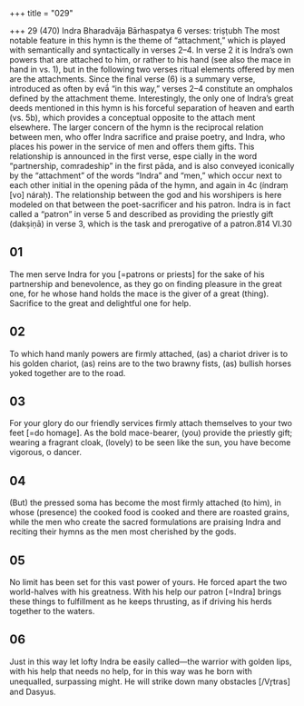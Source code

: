 +++
title = "029"

+++
29 (470)
Indra
Bharadvāja Bārhaspatya
6 verses: triṣṭubh
The most notable feature in this hymn is the theme of “attachment,” which is played  with semantically and syntactically in verses 2–4. In verse 2 it is Indra’s own powers  that are attached to him, or rather to his hand (see also the mace in hand in vs. 1),  but in the following two verses ritual elements offered by men are the attachments.  Since the final verse (6) is a summary verse, introduced as often by evā́ “in this way,”  verses 2–4 constitute an omphalos defined by the attachment theme. Interestingly,  the only one of Indra’s great deeds mentioned in this hymn is his forceful separation of heaven and earth (vs. 5b), which provides a conceptual opposite to the attach
ment elsewhere.
The larger concern of the hymn is the reciprocal relation between men, who offer  Indra sacrifice and praise poetry, and Indra, who places his power in the service of  men and offers them gifts. This relationship is announced in the first verse, espe cially in the word “partnership, comradeship” in the first pāda, and is also conveyed  iconically by the “attachment” of the words “Indra” and “men,” which occur next  to each other initial in the opening pāda of the hymn, and again in 4c (índraṃ [vo]  náraḥ). The relationship between the god and his worshipers is here modeled on  that between the poet-sacrificer and his patron. Indra is in fact called a “patron” in  verse 5 and described as providing the priestly gift (dakṣiṇā) in verse 3, which is the  task and prerogative of a patron.814 VI.30
## 01
The men serve Indra for you [=patrons or priests] for the sake of his  partnership and benevolence, as they go on finding pleasure in the
great one,
for he whose hand holds the mace is the giver of a great (thing). Sacrifice  to the great and delightful one for help.
## 02
To which hand manly powers are firmly attached, (as) a chariot driver is  to his golden chariot,
(as) reins are to the two brawny fists, (as) bullish horses yoked together  are to the road.
## 03
For your glory do our friendly services firmly attach themselves to your  two feet [=do homage]. As the bold mace-bearer, (you) provide the
priestly gift;
wearing a fragrant cloak, (lovely) to be seen like the sun, you have
become vigorous, o dancer.
## 04
(But) the pressed soma has become the most firmly attached (to him),  in whose (presence) the cooked food is cooked and there are roasted  grains,
while the men who create the sacred formulations are praising Indra and  reciting their hymns as the men most cherished by the gods.
## 05
No limit has been set for this vast power of yours. He forced apart the  two world-halves with his greatness.
With his help our patron [=Indra] brings these things to fulfillment as he  keeps thrusting, as if driving his herds together to the waters.
## 06
Just in this way let lofty Indra be easily called—the warrior with golden  lips, with his help that needs no help,
for in this way was he born with unequalled, surpassing might. He will  strike down many obstacles [/Vr̥tras] and Dasyus.